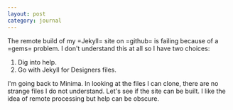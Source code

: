 ```yaml
---
layout: post
category: journal
---
```

The remote build of my =Jekyll= site on =github= is failing because of a =gems= problem. I don't understand this at all so I have two choices:

1. Dig into help.
2. Go with Jekyll for Designers files.

I'm going back to Minima. In looking at the files I can clone, there are no strange files I do not understand. Let's see if the site can be built.
I like the idea of remote processing but help can be obscure.